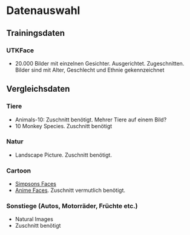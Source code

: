 # Datenauswahl
## Trainingsdaten
### UTKFace
- 20.000 Bilder mit einzelnen Gesichter. Ausgerichtet. Zugeschnitten. Bilder sind mit Alter, Geschlecht und Ethnie gekennzeichnet 
## Vergleichsdaten
### Tiere
- Animals-10: Zuschnitt benötigt. Mehrer Tiere auf einem Bild?
- 10 Monkey Species. Zuschnitt benötigt
### Natur
- Landscape Picture. Zuschnitt benötigt.
### Cartoon
- [Simpsons Faces](https://www.kaggle.com/datasets/kostastokis/simpsons-faces)
- [Anime Faces](https://www.kaggle.com/datasets/nammacartoon/anime-faces). Zuschnitt vermutlich benötigt.
### Sonstiege (Autos, Motorräder, Früchte etc.)
- Natural Images
- Zuschnitt benötigt
